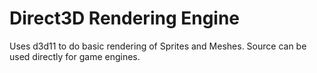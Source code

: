 # Direct3D Rendering Engine
Uses d3d11 to do basic rendering of Sprites and Meshes. Source can be used directly for game engines.
